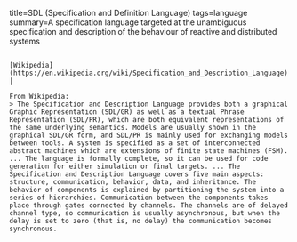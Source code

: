 title=SDL (Specification and Definition Language)
tags=language
summary=A specification language targeted at the unambiguous specification and description of the behaviour of reactive and distributed systems
~~~~~~

[Wikipedia](https://en.wikipedia.org/wiki/Specification_and_Description_Language) |

From Wikipedia:
> The Specification and Description Language provides both a graphical Graphic Representation (SDL/GR) as well as a textual Phrase Representation (SDL/PR), which are both equivalent representations of the same underlying semantics. Models are usually shown in the graphical SDL/GR form, and SDL/PR is mainly used for exchanging models between tools. A system is specified as a set of interconnected abstract machines which are extensions of finite state machines (FSM). ... The language is formally complete, so it can be used for code generation for either simulation or final targets. ... The Specification and Description Language covers five main aspects: structure, communication, behavior, data, and inheritance. The behavior of components is explained by partitioning the system into a series of hierarchies. Communication between the components takes place through gates connected by channels. The channels are of delayed channel type, so communication is usually asynchronous, but when the delay is set to zero (that is, no delay) the communication becomes synchronous.


